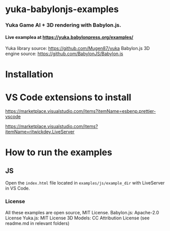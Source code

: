 # yuka-babylonjs-examples

### Yuka Game AI + 3D rendering with Babylon.js.

#### Live examplea at https://yuka.babylonpress.org/examples/

Yuka library source: https://github.com/Mugen87/yuka
Babylon.js 3D engine source: https://github.com/BabylonJS/Babylon.js

# Installation

# VS Code extensions to install

https://marketplace.visualstudio.com/items?itemName=esbenp.prettier-vscode

https://marketplace.visualstudio.com/items?itemName=ritwickdey.LiveServer

# How to run the examples

## JS

Open the `index.html` file located in `examples/js/example_dir` with LiveServer in VS Code. 

### License

All these examples are open source, MIT License.
Babylon.js: Apache-2.0 License
Yuka.js: MIT License
3D Models: CC Attribution License (see readme.md in relevant folders)

